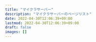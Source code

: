 ```yaml
---
title: "マイクラサーバー"
description: "マイクラサーバーのページリスト"
date: 2022-04-30T12:06:39+09:00
lastmod: 2022-04-30T12:06:39+09:00
draft: false
images: []
---
```

